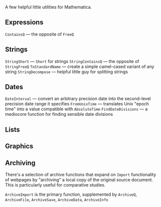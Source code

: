 A few helpful little utilities for Mathematica.

## Expressions
`ContainsQ` — the opposite of `FreeQ`

## Strings
`StringShort` — `Short` for strings
`StringContainsQ` — the opposite of `StringFreeQ`
`ToStandardName` — create a simple camel-cased variant of any string
`StringDecompose` — helpful little guy for splitting strings

## Dates
`DateInterval` — convert an arbitrary precision date into the second-level precision date range it specifies
`FromUnixTime` — translates Unix "epoch time" into a value compatible with `AbsoluteTime`
`FindDateDivisions` — a mediocore function for finding sensible date divisions

## Lists
## Graphics
## Archiving
There's a selection of archive functions that expand on `Import` functionality of webpages by "archiving" a local copy of the original source document. This is particularly useful for comparative studies.

`ArchiveImport` is the primary function, supplemented by `ArchiveQ`, `ArchiveFile`, `ArchiveSave`, `ArchiveData`, `ArchiveInfo`
